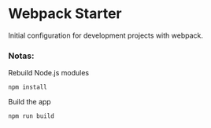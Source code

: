# Webpack Starter

Initial configuration for development projects with webpack.

### Notas:
Rebuild Node.js modules

```
npm install
``` 

Build the app
```
npm run build
```